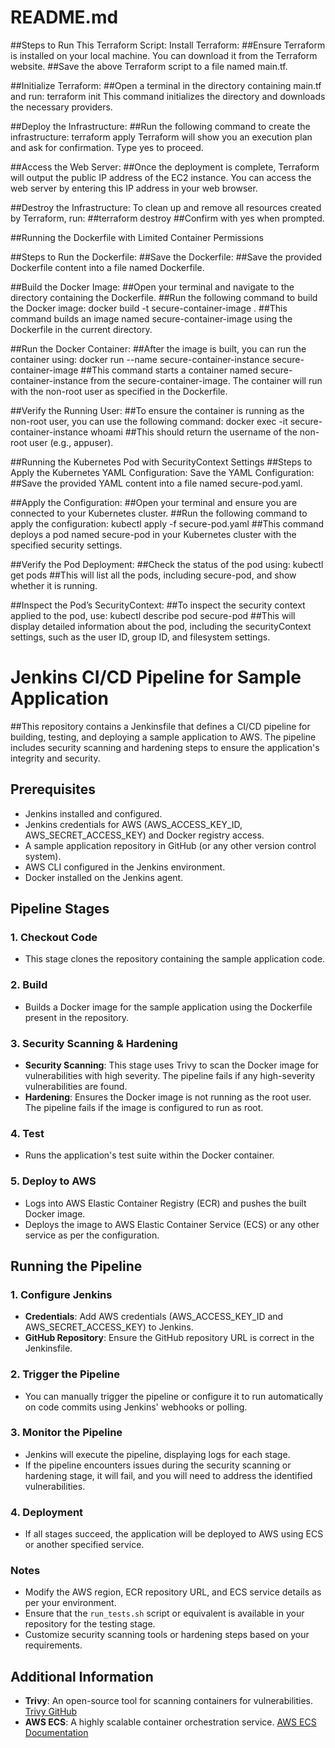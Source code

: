 # README.md

##Steps to Run This Terraform Script:
Install Terraform:
##Ensure Terraform is installed on your local machine. You can download it from the Terraform website.
##Save the above Terraform script to a file named main.tf.

##Initialize Terraform:
##Open a terminal in the directory containing main.tf and run:
    terraform init
This command initializes the directory and downloads the necessary providers.

##Deploy the Infrastructure:
##Run the following command to create the infrastructure:
    terraform apply
Terraform will show you an execution plan and ask for confirmation. Type yes to proceed.

##Access the Web Server:
##Once the deployment is complete, Terraform will output the public IP address of the EC2 instance. You can access the web server by entering this IP address in your web browser.


##Destroy the Infrastructure:
    To clean up and remove all resources created by Terraform, run:
##terraform destroy
##Confirm with yes when prompted.



##Running the Dockerfile with Limited Container Permissions

##Steps to Run the Dockerfile:
##Save the Dockerfile:
##Save the provided Dockerfile content into a file named Dockerfile.

##Build the Docker Image:
##Open your terminal and navigate to the directory containing the Dockerfile.
##Run the following command to build the Docker image:
    docker build -t secure-container-image .
##This command builds an image named secure-container-image using the Dockerfile in the current directory.

##Run the Docker Container:
##After the image is built, you can run the container using:
    docker run --name secure-container-instance secure-container-image
##This command starts a container named secure-container-instance from the secure-container-image. The container will run with the non-root user as specified in the Dockerfile.

##Verify the Running User:
##To ensure the container is running as the non-root user, you can use the following command:
    docker exec -it secure-container-instance whoami
##This should return the username of the non-root user (e.g., appuser).

##Running the Kubernetes Pod with SecurityContext Settings
##Steps to Apply the Kubernetes YAML Configuration:
    Save the YAML Configuration:
##Save the provided YAML content into a file named secure-pod.yaml.

##Apply the Configuration:
##Open your terminal and ensure you are connected to your Kubernetes cluster.
##Run the following command to apply the configuration:
    kubectl apply -f secure-pod.yaml
##This command deploys a pod named secure-pod in your Kubernetes cluster with the specified security settings.

##Verify the Pod Deployment:
##Check the status of the pod using:
    kubectl get pods
##This will list all the pods, including secure-pod, and show whether it is running.

##Inspect the Pod’s SecurityContext:
##To inspect the security context applied to the pod, use:
    kubectl describe pod secure-pod
##This will display detailed information about the pod, including the securityContext settings, such as the user ID, group ID, and filesystem settings.




# Jenkins CI/CD Pipeline for Sample Application

##This repository contains a Jenkinsfile that defines a CI/CD pipeline for building, testing, and deploying a sample application to AWS. The pipeline includes security scanning and hardening steps to ensure the application's integrity and security.

## Prerequisites

- Jenkins installed and configured.
- Jenkins credentials for AWS (AWS_ACCESS_KEY_ID, AWS_SECRET_ACCESS_KEY) and Docker registry access.
- A sample application repository in GitHub (or any other version control system).
- AWS CLI configured in the Jenkins environment.
- Docker installed on the Jenkins agent.

## Pipeline Stages

### 1. **Checkout Code**

- This stage clones the repository containing the sample application code.

### 2. **Build**

- Builds a Docker image for the sample application using the Dockerfile present in the repository.

### 3. **Security Scanning & Hardening**

- **Security Scanning**: This stage uses Trivy to scan the Docker image for vulnerabilities with high severity. The pipeline fails if any high-severity vulnerabilities are found.
- **Hardening**: Ensures the Docker image is not running as the root user. The pipeline fails if the image is configured to run as root.

### 4. **Test**

- Runs the application's test suite within the Docker container.

### 5. **Deploy to AWS**

- Logs into AWS Elastic Container Registry (ECR) and pushes the built Docker image.
- Deploys the image to AWS Elastic Container Service (ECS) or any other service as per the configuration.

## Running the Pipeline

### 1. **Configure Jenkins**

- **Credentials**: Add AWS credentials (AWS_ACCESS_KEY_ID and AWS_SECRET_ACCESS_KEY) to Jenkins.
- **GitHub Repository**: Ensure the GitHub repository URL is correct in the Jenkinsfile.

### 2. **Trigger the Pipeline**

- You can manually trigger the pipeline or configure it to run automatically on code commits using Jenkins' webhooks or polling.

### 3. **Monitor the Pipeline**

- Jenkins will execute the pipeline, displaying logs for each stage.
- If the pipeline encounters issues during the security scanning or hardening stage, it will fail, and you will need to address the identified vulnerabilities.

### 4. **Deployment**

- If all stages succeed, the application will be deployed to AWS using ECS or another specified service.

### Notes

- Modify the AWS region, ECR repository URL, and ECS service details as per your environment.
- Ensure that the `run_tests.sh` script or equivalent is available in your repository for the testing stage.
- Customize security scanning tools or hardening steps based on your requirements.

## Additional Information

- **Trivy**: An open-source tool for scanning containers for vulnerabilities. [Trivy GitHub](https://github.com/aquasecurity/trivy)
- **AWS ECS**: A highly scalable container orchestration service. [AWS ECS Documentation](https://aws.amazon.com/ecs/)
